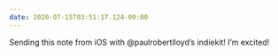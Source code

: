 ```yaml
---
date: 2020-07-15T03:51:17.124-00:00
---
```

Sending this note from iOS with @paulrobertlloyd’s indiekit! I’m excited!
